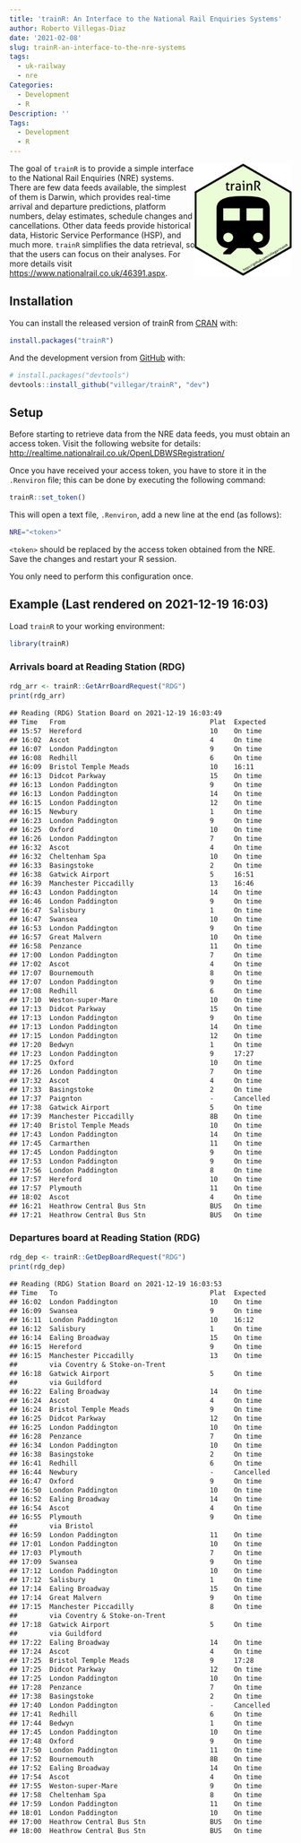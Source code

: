 ```yaml
---
title: 'trainR: An Interface to the National Rail Enquiries Systems'
author: Roberto Villegas-Diaz
date: '2021-02-08'
slug: trainR-an-interface-to-the-nre-systems
tags:
  - uk-railway
  - nre
Categories:
  - Development
  - R
Description: ''
Tags:
  - Development
  - R
---
```


<img src="https://raw.githubusercontent.com/villegar/trainR/main/inst/images/logo.png" alt="logo" align="right" height=200px/>

The goal of `trainR` is to provide a simple interface to the 
National Rail Enquiries (NRE) systems. There are few data feeds 
available, the simplest of them is Darwin, which provides real-time 
arrival and departure predictions, platform numbers, delay estimates, 
schedule changes and cancellations. Other data feeds provide historical 
data, Historic Service Performance (HSP), and much more. `trainR` 
simplifies the data retrieval, so that the users can focus on their 
analyses. For more details visit 
https://www.nationalrail.co.uk/46391.aspx.

## Installation

You can install the released version of trainR from [CRAN](https://CRAN.R-project.org) with:

``` r
install.packages("trainR")
```

And the development version from [GitHub](https://github.com/) with:

``` r
# install.packages("devtools")
devtools::install_github("villegar/trainR", "dev")
```

## Setup
Before starting to retrieve data from the NRE data feeds, you must obtain an access token. 
Visit the following website for details: http://realtime.nationalrail.co.uk/OpenLDBWSRegistration/

Once you have received your access token, you have to store it in the `.Renviron` file; this can be 
done by executing the following command:


```r
trainR::set_token()
```

This will open a text file, `.Renviron`, add a new line at the end (as follows):

```bash
NRE="<token>"
```

`<token>` should be replaced by the access token obtained from the NRE. Save the changes and restart 
your R session.

You only need to perform this configuration once.

## Example (Last rendered on 2021-12-19 16:03)

Load `trainR` to your working environment:

```r
library(trainR)
```

### Arrivals board at Reading Station (RDG)


```r
rdg_arr <- trainR::GetArrBoardRequest("RDG")
print(rdg_arr)
```

```
## Reading (RDG) Station Board on 2021-12-19 16:03:49
## Time   From                                    Plat  Expected
## 15:57  Hereford                                10    On time
## 16:02  Ascot                                   4     On time
## 16:07  London Paddington                       9     On time
## 16:08  Redhill                                 6     On time
## 16:09  Bristol Temple Meads                    10    16:11
## 16:13  Didcot Parkway                          15    On time
## 16:13  London Paddington                       9     On time
## 16:13  London Paddington                       14    On time
## 16:15  London Paddington                       12    On time
## 16:15  Newbury                                 1     On time
## 16:23  London Paddington                       9     On time
## 16:25  Oxford                                  10    On time
## 16:26  London Paddington                       7     On time
## 16:32  Ascot                                   4     On time
## 16:32  Cheltenham Spa                          10    On time
## 16:33  Basingstoke                             2     On time
## 16:38  Gatwick Airport                         5     16:51
## 16:39  Manchester Piccadilly                   13    16:46
## 16:43  London Paddington                       14    On time
## 16:46  London Paddington                       9     On time
## 16:47  Salisbury                               1     On time
## 16:47  Swansea                                 10    On time
## 16:53  London Paddington                       9     On time
## 16:57  Great Malvern                           10    On time
## 16:58  Penzance                                11    On time
## 17:00  London Paddington                       7     On time
## 17:02  Ascot                                   4     On time
## 17:07  Bournemouth                             8     On time
## 17:07  London Paddington                       9     On time
## 17:08  Redhill                                 6     On time
## 17:10  Weston-super-Mare                       10    On time
## 17:13  Didcot Parkway                          15    On time
## 17:13  London Paddington                       9     On time
## 17:13  London Paddington                       14    On time
## 17:15  London Paddington                       12    On time
## 17:20  Bedwyn                                  1     On time
## 17:23  London Paddington                       9     17:27
## 17:25  Oxford                                  10    On time
## 17:26  London Paddington                       7     On time
## 17:32  Ascot                                   4     On time
## 17:33  Basingstoke                             2     On time
## 17:37  Paignton                                -     Cancelled
## 17:38  Gatwick Airport                         5     On time
## 17:39  Manchester Piccadilly                   8B    On time
## 17:40  Bristol Temple Meads                    10    On time
## 17:43  London Paddington                       14    On time
## 17:45  Carmarthen                              11    On time
## 17:45  London Paddington                       9     On time
## 17:53  London Paddington                       9     On time
## 17:56  London Paddington                       8     On time
## 17:57  Hereford                                10    On time
## 17:57  Plymouth                                11    On time
## 18:02  Ascot                                   4     On time
## 16:21  Heathrow Central Bus Stn                BUS   On time
## 17:21  Heathrow Central Bus Stn                BUS   On time
```

### Departures board at Reading Station (RDG)


```r
rdg_dep <- trainR::GetDepBoardRequest("RDG")
print(rdg_dep)
```

```
## Reading (RDG) Station Board on 2021-12-19 16:03:53
## Time   To                                      Plat  Expected
## 16:02  London Paddington                       10    On time
## 16:09  Swansea                                 9     On time
## 16:11  London Paddington                       10    16:12
## 16:12  Salisbury                               1     On time
## 16:14  Ealing Broadway                         15    On time
## 16:15  Hereford                                9     On time
## 16:15  Manchester Piccadilly                   13    On time
##        via Coventry & Stoke-on-Trent           
## 16:18  Gatwick Airport                         5     On time
##        via Guildford                           
## 16:22  Ealing Broadway                         14    On time
## 16:24  Ascot                                   4     On time
## 16:24  Bristol Temple Meads                    9     On time
## 16:25  Didcot Parkway                          12    On time
## 16:25  London Paddington                       10    On time
## 16:28  Penzance                                7     On time
## 16:34  London Paddington                       10    On time
## 16:38  Basingstoke                             2     On time
## 16:41  Redhill                                 6     On time
## 16:44  Newbury                                 -     Cancelled
## 16:47  Oxford                                  9     On time
## 16:50  London Paddington                       10    On time
## 16:52  Ealing Broadway                         14    On time
## 16:54  Ascot                                   4     On time
## 16:55  Plymouth                                9     On time
##        via Bristol                             
## 16:59  London Paddington                       11    On time
## 17:01  London Paddington                       10    On time
## 17:03  Plymouth                                7     On time
## 17:09  Swansea                                 9     On time
## 17:12  London Paddington                       10    On time
## 17:12  Salisbury                               1     On time
## 17:14  Ealing Broadway                         15    On time
## 17:14  Great Malvern                           9     On time
## 17:15  Manchester Piccadilly                   8     On time
##        via Coventry & Stoke-on-Trent           
## 17:18  Gatwick Airport                         5     On time
##        via Guildford                           
## 17:22  Ealing Broadway                         14    On time
## 17:24  Ascot                                   4     On time
## 17:25  Bristol Temple Meads                    9     17:28
## 17:25  Didcot Parkway                          12    On time
## 17:25  London Paddington                       10    On time
## 17:28  Penzance                                7     On time
## 17:38  Basingstoke                             2     On time
## 17:40  London Paddington                       -     Cancelled
## 17:41  Redhill                                 6     On time
## 17:44  Bedwyn                                  1     On time
## 17:45  London Paddington                       10    On time
## 17:48  Oxford                                  9     On time
## 17:50  London Paddington                       11    On time
## 17:52  Bournemouth                             8B    On time
## 17:52  Ealing Broadway                         14    On time
## 17:54  Ascot                                   4     On time
## 17:55  Weston-super-Mare                       9     On time
## 17:58  Cheltenham Spa                          8     On time
## 17:59  London Paddington                       11    On time
## 18:01  London Paddington                       10    On time
## 17:00  Heathrow Central Bus Stn                BUS   On time
## 18:00  Heathrow Central Bus Stn                BUS   On time
```
